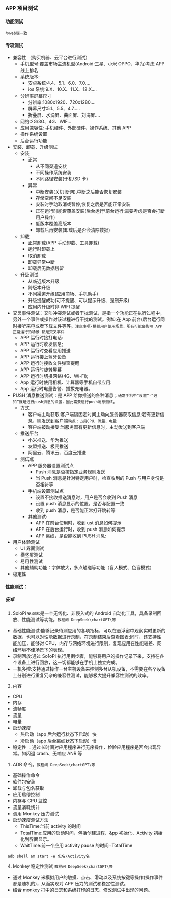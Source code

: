 ### APP 项目测试

#### 功能测试

`与web端一致`

#### 专项测试

- 兼容性 （购买机器、云平台进行测试）
  - 手机型号:覆盖市场主流机型(Android:三星、小米 OPPO、华为)考虑 APP 线上排名
  - 系统版本:
    - 安卓系统:4.4、5.1、6.0、7.0....
    - ios 系统:9.X、10.X、11.X、12.X....
  - 分辨率屏幕尺寸
    - 分辨率:1080x1920、720x1280....
    - 屏幕尺寸:5.1、5.5、4.7.....
    - 折叠屏、水滴屏、曲面屏、刘海屏....
  - 网络:2G\3G、4G、WIF...
  - 应用兼容性: 手机硬件、外部硬件、操作系统、其他 APP
  - 操作系统设置
  - 后台运行功能
- 安装、卸载、升级测试
  - 安装
    - 正常
      - 从不同渠道安状
      - 不同操作系统安装
      - 不同路径安装(于机\SD 卡)
    - 异常
      - 中断安装(关机 断网),中断之后能否恢复安装
      - 存储空间不足安装
      - 安装时手动取消或暂停,恢复之后是否能正常安装
      - 正在运行时能否覆盖安装(后台运行\前台运行:需要考虑是否会打断用户操作)
      - 低版本覆盖高版本
      - 卸载后再安装(卸载后是否会清除数据)
  - 卸载
    - 正常卸载(APP 手动卸载、工具卸载)
    - 运行时卸载上
    - 取消卸载
    - 卸载异常中断
    - 卸载后无数据残留
  - 升级测试
    - 从临近版木升级
    - 跨版本升级
    - 不同渠道开级(应用商场、手机助手)
    - 升级提醒成功(可不提醒、可以提示升级、强制开级)
    - 应用内升级时非 WIFI 提醒
- 交叉事件测试：又叫冲突测试或者干扰测试，是指一个功能正在执行过程中，另外一个事件或操作对该过程进行干扰的测试。例如:在 App 前台/后台运行同时接听来电或者下载文件等等。`注意事项-模拟用户使用场景，所有可能会影响 APP 正常运行的场景 都是交叉事件`
  - APP 运行时接打电话:
  - APP 运行时收发信息;
  - APP 运行时查看应用推送
  - APP 运行接上蓝牙设备
  - APP 运行时接收文件弹窗提醒
  - APP 运行时旋转屏幕
  - APP 运行时切换网络(4G、Wi-Fi);
  - App 运行时使用相机、计算器等手机自带应用:
  - App 运行时电量告警、插拔充电器。
- PUSH 消息推送测试：是 APP 给你推送的各种消息；`通常手机中“设置”-“通知”就是进行push消息的设置，因此需要进行push消息测试`。
  - 方式
    - 客户端主动获取:客户端隔固定时间主动向服务器获取信息;若有更新信息，则发送到客户端`缺点：占用CPU、流量、电量`
    - 客户端被动接受:当服务器有更新信息时，主动发送到客户端
  - 推送平台
    - 小米推送、华为推送
    - 友盟推送、极光推送
    - 阿里云、腾讯云、百度云推送
  - 测试点
    - APP 服务器设置测试点
      - Push 消息是否按指定业务规则发送
      - 当 Push 消息是针对特定用户时，检查收到的 Push 与用户身份是否相符等
    - 手机端设置测试点
      - 设置不接收推送消息时，用户是否会收到 Push 消息
      - 设置 push 消息显示的位置，是否与配置一致
      - 收到 push 消息，是否能正常打开跳转等
    - 其他测试:
      - APP 在前台使用时，收到 ust 消息如何提示
      - APP 在后台运行时，收到 push 消息如何提示
      - APP 离线，是否能收到 PUSH 消息:
- 用户体验测试
  - UI 界面测试
  - 横竖屏测试
  - 易用性测试
  - 其他辅助功能：字体放大，多点触碰等功能（盲人模式、色盲模式）
- 稳定性

#### 性能测试：

##### 安卓

1. SoloPi `安卓端`:是一个无线化、非侵入式的 Android 自动化工具，具备录制回放、性能测试等功能。`教程问 DeepSeek\chartGPT\等`

- 基础性能测试:能够记录待测应用的各项指标，可以在悬浮窗中观察实时更新的数据，也可以对性能数据进行录制，在录制结束后查看图表;同时，还支持性能加压，能够对 CPU、内存与网络环境进行限制，复现应用在性能较差、网络环境不佳场景下的表现。
- 录制回放:通过 So1oPi 执行用例步骤，能够将用户的操作记录下来，支持在各个设备上进行回放，这一切都能够在手机上独立完成。
- 一机多控:支持通过操作一台主机设备来控制多台从机设备，不需要在各个设备上分别进行重复冗杂的兼容性测试，能够极大提升兼容性测试的效率。

2. 内容

- CPU
- 内存
- 流畅度
- 流量
- 电量
- 启动速度
  - 热启动（app 后台运行状态下启动）快
  - 冷启动（app 后台离线状态下启动）慢
- 稳定性 ：通过长时间对应用程序进行无序操作，检验应用程序是否会出现异常。如闪退 crash、无响应 ANR 等

1. ADB 命令。`教程问 DeepSeek\chartGPT\等`

- 基础操作命令
- 软件包安装
- 卸载与包名获取
- 应用启停控制
- 内存与 CPU 监控
- 流量消耗统计
- 调用 Monkey 压力测试
- 启动速度测试方法
  - ThisTime:当前 activity 的时间
  - TotalTime:应用的启动时问，包括创建进程、&pp 初始化、Activity 初始化到界面显示。
  - WaitTime:前一个应用 activity pause 的时间+TotalTime

```shell
 adb shell am start -W 包名/Activity名
```

4. Monkey 稳定性测试 `教程问 DeepSeek\chartGPT\等`

- 通过 Monkey 米模拟用户的触摸、点击、滑动以及系统按键等操作(操作事件都是随机的)，从而实现对 APP 压力的测试和稳定性测试。
- 结合 monkey 打中的日志和系统打印的日志，修改测试中出现的问题。
